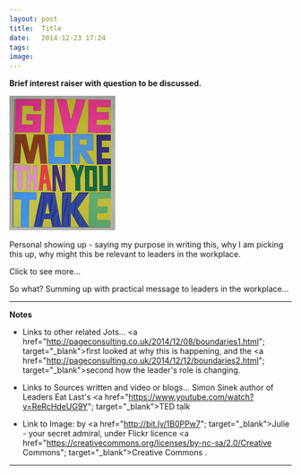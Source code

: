 ```yaml
---
layout: post
title:  Title
date:   2014-12-23 17:24
tags: 
image:
---
```


**Brief interest raiser with question to be discussed.**

![](/libb/images/give.jpg)

Personal showing up - saying my purpose in writing this, why I am picking this up, why might this be relevant to leaders in the workplace.

<div id="restOfArticle" style="display:none">
Starting on the detail which appears when you click "read more". Naming source with link (author of <a href="http://www.amazon.co.uk/Leaders-Eat-Last-Together-Others/dp/1480542571"; target="_blank">Title of article/book</a> ) points out...<br><br>

Taking the source, combining it with another source, making an observation or argument. Blah blah.<br><br>

Blah blah.<br><br> 

Blah blah.
</div>
<a onclick="showMoreOrLess(this,'restOfArticle');">Click to see more...</a>

So what? Summing up with practical message to leaders in the workplace...

__________________

<b>Notes</b>

* Links to other related Jots... <a href="http://pageconsulting.co.uk/2014/12/08/boundaries1.html"; target="_blank">first</a> looked at why this is happening, and the <a href="http://pageconsulting.co.uk/2014/12/12/boundaries2.html"; target="_blank">second</a> how the leader's role is changing.

* Links to Sources written and video or blogs... Simon Sinek author of Leaders Eat Last's <a href="https://www.youtube.com/watch?v=ReRcHdeUG9Y"; target="_blank">TED talk</a>

* Link to Image: by <a href="http://bit.ly/1B0PPw7"; target="_blank">Julie - your secret admiral</a>, under Flickr licence <a href="https://creativecommons.org/licenses/by-nc-sa/2.0/Creative Commons"; target="_blank">Creative Commons</a>
</a>.

__________________

